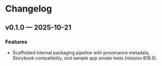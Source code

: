 # Changelog

## v0.1.0 — 2025-10-21

### Features
- Scaffolded internal packaging pipeline with provenance metadata, Storybook compatibility, and sample app smoke tests (mission B16.5).
